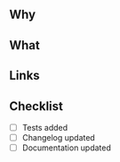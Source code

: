 ## Why

<!-- Add a clear and concise description of why that changes are needed. -->

## What

<!-- Add a clear and concise description of what you changed. -->

## Links

<!-- Add issues the PR solves or other useful links here. -->

## Checklist

- [ ] Tests added
- [ ] Changelog updated
- [ ] Documentation updated
